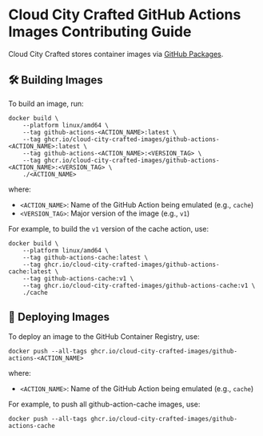 # Cloud City Crafted GitHub Actions Images Contributing Guide

Cloud City Crafted stores container images via [GitHub Packages](https://docs.github.com/en/packages/learn-github-packages/introduction-to-github-packages).

## 🛠️ Building Images

To build an image, run:

```shell
docker build \
    --platform linux/amd64 \
    --tag github-actions-<ACTION_NAME>:latest \
    --tag ghcr.io/cloud-city-crafted-images/github-actions-<ACTION_NAME>:latest \
    --tag github-actions-<ACTION_NAME>:<VERSION_TAG> \
    --tag ghcr.io/cloud-city-crafted-images/github-actions-<ACTION_NAME>:<VERSION_TAG> \
    ./<ACTION_NAME>
```

where:

- `<ACTION_NAME>`: Name of the GitHub Action being emulated (e.g., `cache`)
- `<VERSION_TAG>`: Major version of the image (e.g., `v1`)

For example, to build the `v1` version of the cache action, use:

```shell
docker build \
    --platform linux/amd64 \
    --tag github-actions-cache:latest \
    --tag ghcr.io/cloud-city-crafted-images/github-actions-cache:latest \
    --tag github-actions-cache:v1 \
    --tag ghcr.io/cloud-city-crafted-images/github-actions-cache:v1 \
    ./cache
```

## 🚀 Deploying Images

To deploy an image to the GitHub Container Registry, use:

```shell
docker push --all-tags ghcr.io/cloud-city-crafted-images/github-actions-<ACTION_NAME>
```

where:

- `<ACTION_NAME>`: Name of the GitHub Action being emulated (e.g., `cache`)

For example, to push all github-action-cache images, use:

```shell
docker push --all-tags ghcr.io/cloud-city-crafted-images/github-actions-cache
```

